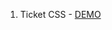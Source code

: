 1. Ticket CSS - [DEMO](https://cdn.rawgit.com/DanielaPopova/TelerikAcademy_Homeworks/d1874c71/CSS/CSS-Overview/Problem01-TicketCSS/Ticket.html)